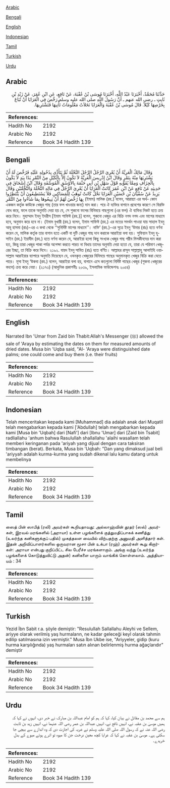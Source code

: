 [Arabic](#arabic)

[Bengali](#bengali)

[English](#english)

[Indonesian](#indonesian)

[Tamil](#tamil)

[Turkish](#turkish)

[Urdu](#urdu)

## Arabic


<div dir="rtl" lang="ar" style={{fontSize:'larger',backgroundColor:'#f8f9fa',padding:20}}>
حَدَّثَنَا مُحَمَّدٌ، أَخْبَرَنَا عَبْدُ اللَّهِ، أَخْبَرَنَا مُوسَى بْنُ عُقْبَةَ، عَنْ نَافِعٍ، عَنِ ابْنِ عُمَرَ، عَنْ زَيْدِ بْنِ ثَابِتٍ ـ رضى الله عنهم ـ أَنَّ رَسُولَ اللَّهِ صلى الله عليه وسلم رَخَّصَ فِي الْعَرَايَا أَنْ تُبَاعَ بِخَرْصِهَا كَيْلاً‏.‏ قَالَ مُوسَى بْنُ عُقْبَةَ وَالْعَرَايَا نَخَلاَتٌ مَعْلُومَاتٌ تَأْتِيهَا فَتَشْتَرِيهَا‏.‏
</div>
<div style={{backgroundColor:'#f8f9fa',padding:20, marginBottom: 10}}><table> <thead> <tr> <th>References:</th> <th></th> </tr> </thead> <tbody><tr><td>Hadith No</td><td>2192</td></tr><tr><td>Arabic No</td><td>2192</td></tr><tr><td>Reference</td><td>Book 34 Hadith 139</td></tr></tbody></table></div>

## Bengali


<div dir="ltr" lang="bn" style={{fontSize:'larger',backgroundColor:'#f8f9fa',padding:20}}>
وَقَالَ مَالِكٌ الْعَرِيَّةُ أَنْ يُعْرِيَ الرَّجُلُ الرَّجُلَ النَّخْلَةَ ثُمَّ يَتَأَذَّى بِدُخُولِهِ عَلَيْهِ فَرُخِّصَ لَهُ أَنْ يَشْتَرِيَهَا مِنْهُ بِتَمْرٍ وَقَالَ ابْنُ إِدْرِيسَ الْعَرِيَّةُ لاَ تَكُونُ إِلاَّ بِالْكَيْلِ مِنْ التَّمْرِ يَدًا بِيَدٍ لاَ يَكُونُ بِالْجِزَافِ وَمِمَّا يُقَوِّيهِ قَوْلُ سَهْلِ بْنِ أَبِي حَثْمَةَ بِالأوْسُقِ الْمُوَسَّقَةِ وَقَالَ ابْنُ إِسْحَاقَ فِي حَدِيثِهِ عَنْ نَافِعٍ عَنْ ابْنِ عُمَرَ كَانَتْ الْعَرَايَا أَنْ يُعْرِيَ الرَّجُلُ فِي مَالِهِ النَّخْلَةَ وَالنَّخْلَتَيْنِ وَقَالَ يَزِيدُ عَنْ سُفْيَانَ بْنِ حُسَيْنٍ الْعَرَايَا نَخْلٌ كَانَتْ تُوهَبُ لِلْمَسَاكِينِ فَلاَ يَسْتَطِيعُونَ أَنْ يَنْتَظِرُوا بِهَا رُخِّصَ لَهُمْ أَنْ يَبِيعُوهَا بِمَا شَاءُوا مِنْ التَّمْرِ (ইমাম) মালিক (রহ.) বলেন, আরায়্যা এর অর্থ- কোন একজন কর্তৃক কাউকে খেজুর গাছ (তার ফল খাওয়ার জন্য) দান করা। পরে ঐ ব্যক্তির বাগানে প্রবেশের কারণে সে বিরক্তি বোধ করে, ফলে তাকে অনুমতি দেয়া হয় যে, সে শুকনো ফলের বিনিময়ে গাছগুলো (এর ফল) ঐ ব্যক্তির নিকট হতে ক্রয় করে নিবে। মুহাম্মাদ ইবনু ইদরীস [ইমাম শাফিঈ (রহ.)] বলেন, শুকনো খেজুর এর বিক্রি নগদ নগদ এবং মাপের মাধ্যমে হবে, অনুমান করে হবে না। (ইমাম বুখারী (রহ.) বলেন, ইমাম শাফিঈ (রহ.) এর মতের সমর্থন পাওয়া যায় সাহাল ইবনু আবূ হাসমা (রাঃ)-এর এ কথা থেকে ‘‘সুনির্দিষ্ট মাপের মাধ্যমে’’। নাফি‘ (রহ.)-এর সূত্রে ইবনু ‘উমার (রাঃ) হতে বর্ণনা করেন যে, মালিক কর্তৃক তার বাগান হতে একটি বা দুটি খেজুর গাছ দান করাকে আরাইয়া বলা হয়। সুফিয়ান ইবনু হুসাইন (রহ.) ইয়াযীদ (রহ.) হতে বর্ণনা করেন যে, আরাইয়া হলো কিছু সংখ্যক খেজুর গাছ গরীব মিসকীনদের দান করা হত, কিন্তু তারা খেজুর পাকা পর্যন্ত অপেক্ষা করতে পারত না বিধায় তাদের অনুমতি দেয়া হতো যে, তারা যে পরিমাণ খেজুরের ইচ্ছা, তা বিক্রি করে দিবে। ২১৯২. যায়দ ইবনু সাবিত (রাঃ) হতে বর্ণিত। আল্লাহর রাসূল সাল্লাল্লাহু আলাইহি ওয়াসাল্লাম আরাইয়ার ব্যাপারে অনুমতি দিয়েছেন যে, ওযনকৃত খেজুরের বিনিময়ে গাছের অনুমানকৃত খেজুর বিক্রি করা যেতে পারে। মূসা ইবনু ‘উকবা (রহ.) বলেন, আরাইয়া বলা হয়, বাগানে এসে কতগুলো নির্দিষ্ট গাছের খেজুর (শুকনা খেজুরের বদলে) ক্রয় করে নেয়া। (২১৭৩) (আধুনিক প্রকাশনীঃ ২০৩৯, ইসলামিক ফাউন্ডেশনঃ ২০৫৪)
</div>
<div style={{backgroundColor:'#f8f9fa',padding:20, marginBottom: 10}}><table> <thead> <tr> <th>References:</th> <th></th> </tr> </thead> <tbody><tr><td>Hadith No</td><td>2192</td></tr><tr><td>Arabic No</td><td>2192</td></tr><tr><td>Reference</td><td>Book 34 Hadith 139</td></tr></tbody></table></div>

## English


<div dir="ltr" lang="en" style={{fontSize:'larger',backgroundColor:'#f8f9fa',padding:20}}>
Narrated Ibn 'Umar from Zaid bin Thabit:Allah's Messenger (ﷺ) allowed the sale of 'Araya by estimating the dates on them for measured amounts of dried dates. Musa bin 'Uqba said, "Al- 'Araya were distinguished date palms; one could come and buy them (i.e. their fruits)
</div>
<div style={{backgroundColor:'#f8f9fa',padding:20, marginBottom: 10}}><table> <thead> <tr> <th>References:</th> <th></th> </tr> </thead> <tbody><tr><td>Hadith No</td><td>2192</td></tr><tr><td>Arabic No</td><td>2192</td></tr><tr><td>Reference</td><td>Book 34 Hadith 139</td></tr></tbody></table></div>

## Indonesian


<div dir="ltr" lang="id" style={{fontSize:'larger',backgroundColor:'#f8f9fa',padding:20}}>
Telah menceritakan kepada kami [Muhammad] dia adalah anak dari Muqatil telah mengabarkan kepada kami ['Abdullah] telah mengabarkan kepada kami [Musa bin 'Uqbah] dari [Nafi'] dari [Ibnu 'Umar] dari [Zaid bin Tsabit] radliallahu 'anhum bahwa Rasulullah shallallahu 'alaihi wasallam telah memberi keringanan pada 'ariyah yang dijual dengan cara taksiran timbangan (berat). Berkata, Musa bin 'Uqbah: "Dan yang dimaksud jual beli 'ariyyah adalah kurma-kurma yang sudah dikenal lalu kamu datang untuk membelinya
</div>
<div style={{backgroundColor:'#f8f9fa',padding:20, marginBottom: 10}}><table> <thead> <tr> <th>References:</th> <th></th> </tr> </thead> <tbody><tr><td>Hadith No</td><td>2192</td></tr><tr><td>Arabic No</td><td>2192</td></tr><tr><td>Reference</td><td>Book 34 Hadith 139</td></tr></tbody></table></div>

## Tamil


<div dir="ltr" lang="ta" style={{fontSize:'larger',backgroundColor:'#f8f9fa',padding:20}}>
ஸைத் பின் ஸாபித் (ரலி) அவர்கள் கூறியதாவது: அல்லாஹ்வின் தூதர் (ஸல்) அவர்கள், இரவல் மரங்களில் (அராயா) உள்ள பழங்களைக் குத்துமதிப்பாகக் கணித்து (உலர்ந்த கனிகளுக்குப் பதில்) முகத்தலள வையில் விற்பதற்கு அனுமதி அளித்தார் கள். இதன் அறிவிப்பாளர்களில ஒருவரான மூசா பின் உக்பா (ரஹ்) அவர்கள் கூறு கிறார்கள்: அராயா என்பது குறிப்பிட்ட சில பேரீச்ச மரங்களாகும். அங்கு வந்து (உலர்ந்த பழங்களைக் கொடுத்துவிட்டு அதன்) கனிகளை யாரும் வாங்கிக் கொள்ளலாம். அத்தியாயம் : 34
</div>
<div style={{backgroundColor:'#f8f9fa',padding:20, marginBottom: 10}}><table> <thead> <tr> <th>References:</th> <th></th> </tr> </thead> <tbody><tr><td>Hadith No</td><td>2192</td></tr><tr><td>Arabic No</td><td>2192</td></tr><tr><td>Reference</td><td>Book 34 Hadith 139</td></tr></tbody></table></div>

## Turkish


<div dir="ltr" lang="tr" style={{fontSize:'larger',backgroundColor:'#f8f9fa',padding:20}}>
Yezid İbn Sabit r.a. şöyle demiştir: "Resulullah Sallallahu Aleyhi ve Sellem, ariyye olarak verilmiş yaş hurmaların, ne kadar geleceği keyl olarak tahmin edilip satılmasına izin vermiştir." Musa İbn Ukbe ise, "Ariyyeler, gidip (kuru hurma karşılığında) yaş hurmaları satın alınan belirlenmiş hurma ağaçlarıdır" demiştir
</div>
<div style={{backgroundColor:'#f8f9fa',padding:20, marginBottom: 10}}><table> <thead> <tr> <th>References:</th> <th></th> </tr> </thead> <tbody><tr><td>Hadith No</td><td>2192</td></tr><tr><td>Arabic No</td><td>2192</td></tr><tr><td>Reference</td><td>Book 34 Hadith 139</td></tr></tbody></table></div>

## Urdu


<div dir="rtl" lang="ur" style={{fontSize:'larger',backgroundColor:'#f8f9fa',padding:20}}>
ہم سے محمد بن مقاتل نے بیان کیا، کہا کہ ہم کو امام عبداللہ بن مبارک نے خبر دی، انہوں نے کہا کہ ہمیں موسیٰ بن عقبہ نے، انہیں نافع نے، انہیں عبداللہ بن عمر رضی اللہ عنہما نے، انہیں زید بن ثابت رضی اللہ عنہ نے کہ رسول اللہ صلی اللہ علیہ وسلم نے عریہ کی اجازت دی کہ وہ اندازے سے بیچی جا سکتی ہے۔ موسیٰ بن عقبہ نے کہا کہ عرایا کچھ معین درخت جن کا میوہ تو اترے ہوئے میوے کے بدل خریدے۔
</div>
<div style={{backgroundColor:'#f8f9fa',padding:20, marginBottom: 10}}><table> <thead> <tr> <th>References:</th> <th></th> </tr> </thead> <tbody><tr><td>Hadith No</td><td>2192</td></tr><tr><td>Arabic No</td><td>2192</td></tr><tr><td>Reference</td><td>Book 34 Hadith 139</td></tr></tbody></table></div>